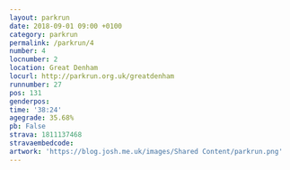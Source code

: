 ```yaml
---
layout: parkrun
date: 2018-09-01 09:00 +0100
category: parkrun
permalink: /parkrun/4
number: 4
locnumber: 2
location: Great Denham
locurl: http://parkrun.org.uk/greatdenham
runnumber: 27
pos: 131
genderpos: 
time: '38:24'
agegrade: 35.68%
pb: False
strava: 1811137468
stravaembedcode:
artwork: 'https://blog.josh.me.uk/images/Shared Content/parkrun.png'
---
```

